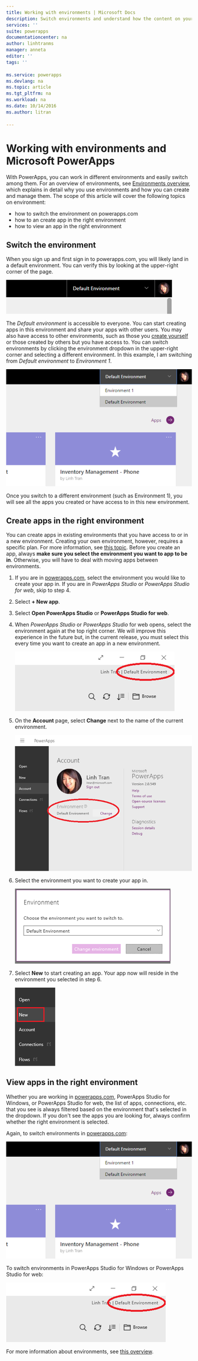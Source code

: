 ```yaml
---
title: Working with environments | Microsoft Docs
description: Switch environments and understand how the content on your pages change.
services: ''
suite: powerapps
documentationcenter: na
author: linhtranms
manager: anneta
editor: ''
tags: ''

ms.service: powerapps
ms.devlang: na
ms.topic: article
ms.tgt_pltfrm: na
ms.workload: na
ms.date: 10/14/2016
ms.author: litran

---
```

# Working with environments and Microsoft PowerApps
With PowerApps, you can work in different environments and easily switch among them. For an overview of environments, see [Environments overview](../../administrator/environments-overview.md), which explains in detail why you use environments and how you can create and manage them. The scope of this article will cover the following topics on environment:

* how to switch the environment on powerapps.com
* how to an create app in the right environment
* how to view an app in the right environment

## Switch the environment
When you sign up and first sign in to powerapps.com, you will likely land in a default environment. You can verify this by looking at the upper-right corner of the page.

![Default environment](./media/working-with-environments/env-dropdown.png)

The *Default environment* is accessible to everyone. You can start creating apps in this environment and share your apps with other users. You may also have access to other environments, such as those you [create yourself](../../administrator/environments-administration.md) or those created by others but you have access to. You can switch environments by clicking the environment dropdown in the upper-right corner and selecting a different environment. In this example, I am switching from *Default environment* to *Environment 1*.

![Switch environment](./media/working-with-environments/switch-env.png)

Once you switch to a different environment (such as Environment 1), you will see all the apps you created or have access to in this new environment.

## Create apps in the right environment
You can create apps in existing environments that you have access to or in a new environment. Creating your own environment, however, requires a specific plan. For more information, see [this topic](../../administrator/pricing-billing-skus.md). Before you create an app, always **make sure you select the environment you want to app to be in**. Otherwise, you will have to deal with moving apps between environments.

1. If you are in [powerapps.com](http://web.powerapps.com), select the environment you would like to create your app in. If you are in *PowerApps Studio* or *PowerApps Studio for web*, skip to step 4.

2. Select **+ New app**.

3. Select **Open PowerApps Studio** or **PowerApps Studio for web**.

4. When *PowerApps Studio* or *PowerApps Studio* for web opens, select the environment again at the top right corner. We will improve this experience in the future but, in the current release, you must select this every time you want to create an app in a new environment.

    ![Studio switch environment](./media/working-with-environments/studio-switch-env.PNG)

5. On the **Account** page, select **Change** next to the name of the current environment.

    ![Studio switch environment](./media/working-with-environments/studio-env-dropdown.PNG)

6. Select the environment you want to create your app in.

    ![Studio switch environment](./media/working-with-environments/studio-env-dropdown2.PNG)

7. Select **New** to start creating an app. Your app now will reside in the environment you selected in step 6.

    ![Studio switch environment](./media/working-with-environments/new-app.PNG)

## View apps in the right environment
Whether you are working in [powerapps.com](http://web.powerapps.com), PowerApps Studio for Windows, or PowerApps Studio for web, the list of apps, connections, etc. that you see is always filtered based on the environment that's selected in the dropdown. If you don't see the apps you are looking for, always confirm whether the right environment is selected.

Again, to switch environments in [powerapps.com](http://web.powerapps.com):

![Switch environment](./media/working-with-environments/switch-env.png)

To switch environments in PowerApps Studio for Windows or PowerApps Studio for web:

![Studio switch environment](./media/working-with-environments/studio-switch-env.PNG)

For more information about environments, see [this overview](../../administrator/environments-overview.md).
